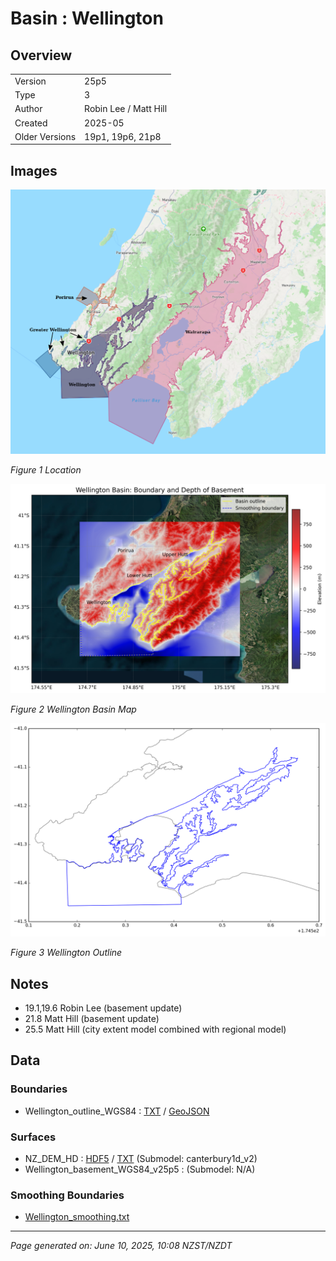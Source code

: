 # Basin : Wellington

## Overview
|         |                     |
|---------|---------------------|
| Version | 25p5           |
| Type    | 3        |
| Author  | Robin Lee / Matt Hill            |
| Created | 2025-05           |
| Older Versions | 19p1, 19p6, 21p8 |


## Images
![](../images/maps/NI_south.png)

*Figure 1 Location*

![](../images/regional/Wellington_basin_map.png)

*Figure 2 Wellington Basin Map*

![](../images/basins/wellington_outline.png)

*Figure 3 Wellington Outline*


## Notes
- 19.1,19.6 Robin Lee (basement update)
- 21.8 Matt Hill (basement update)
- 25.5 Matt Hill (city extent model combined with regional model)

## Data
### Boundaries
- Wellington_outline_WGS84 : [TXT](../../velocity_modelling/data/regional/Wellington/Wellington_outline_WGS84.txt) / [GeoJSON](../../velocity_modelling/data/regional/Wellington/Wellington_outline_WGS84.geojson)

### Surfaces
- NZ_DEM_HD : [HDF5](../../velocity_modelling/data/global/surface/NZ_DEM_HD.h5) / [TXT](../../velocity_modelling/data/global/surface/NZ_DEM_HD.in) (Submodel: canterbury1d_v2)
- Wellington_basement_WGS84_v25p5 :  (Submodel: N/A)

### Smoothing Boundaries
- [Wellington_smoothing.txt](../../velocity_modelling/data/regional/Wellington/Wellington_smoothing.txt)

---
*Page generated on: June 10, 2025, 10:08 NZST/NZDT*
